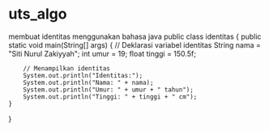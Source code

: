 # uts_algo
membuat identitas menggunakan bahasa java
public class identitas {
    public static void main(String[] args) {
        // Deklarasi variabel identitas
        String nama = "Siti Nurul Zakiyyah";
        int umur = 19;
        float tinggi = 150.5f;

        // Menampilkan identitas
        System.out.println("Identitas:");
        System.out.println("Nama: " + nama);
        System.out.println("Umur: " + umur + " tahun");
        System.out.println("Tinggi: " + tinggi + " cm");
    }
}
